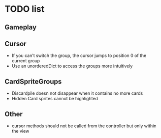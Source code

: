 # TODO list

## Gameplay


## Cursor

* If you can't switch the group, the cursor jumps to position 0 of the current group
* Use an unorderedDict to access the groups more intuitively

## CardSpriteGroups

* Discardpile doesn not disappear when it contains no more cards
* Hidden Card sprites cannot be highlighted

## Other

* cursor methods should not be called from the controller but only within the view
